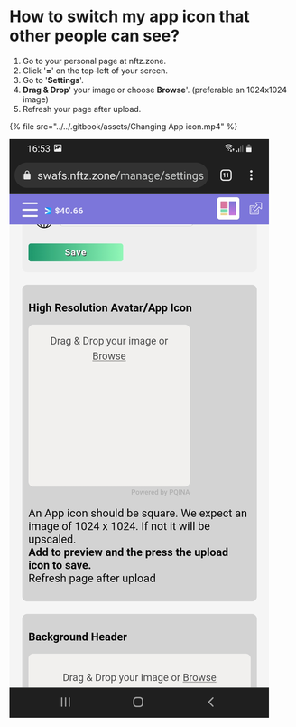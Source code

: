 # How to switch my app icon that other people can see?

1. Go to your personal page at nftz.zone.
2. Click '**=**' on the top-left of your screen.
3. Go to '**Settings**'.&#x20;
4. **Drag & Drop**' your image or choose **Browse**'.  (preferable an 1024x1024 image)
5. Refresh your page after upload.

{% file src="../../.gitbook/assets/Changing App icon.mp4" %}

![](<../../.gitbook/assets/Changing App Icon.jpg>)
